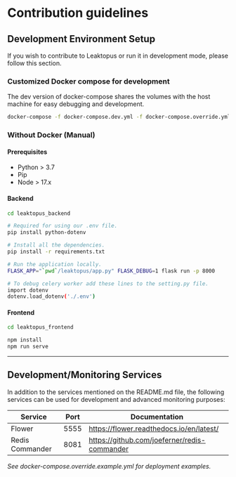 # Contribution guidelines

## Development Environment Setup
If you wish to contribute to Leaktopus or run it in development mode, please follow this section. 

### Customized Docker compose for development
The dev version of docker-compose shares the volumes with the host machine for easy debugging and development.
```bash
docker-compose -f docker-compose.dev.yml -f docker-compose.override.yml up
```

### Without Docker (Manual)
#### Prerequisites
  - Python > 3.7
  - Pip
  - Node > 17.x
#### Backend
```bash
cd leaktopus_backend

# Required for using our .env file.
pip install python-dotenv

# Install all the dependencies.
pip install -r requirements.txt

# Run the application locally.
FLASK_APP="`pwd`/leaktopus/app.py" FLASK_DEBUG=1 flask run -p 8000

# To debug celery worker add these lines to the setting.py file.
import dotenv
dotenv.load_dotenv('./.env')
```

#### Frontend
```bash
cd leaktopus_frontend

npm install
npm run serve
```
---

## Development/Monitoring Services
In addition to the services mentioned on the README.md file,
the following services can be used for development and advanced monitoring purposes:

| Service          | Port          | Documentation                                 |
| -------------    | ------------- | -------------                                 |
| Flower           | 5555          | https://flower.readthedocs.io/en/latest/      |
| Redis Commander  | 8081          | https://github.com/joeferner/redis-commander  |

_See docker-compose.override.example.yml for deployment examples._